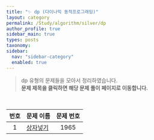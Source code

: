 ```yaml
---
title: "✨ dp (다이나믹 동적프로그래밍)"
layout: category
permalink: /Study/algorithm/silver/dp
author_profile: true
sidebar_main: true
types: posts
taxonomy:
sidebar:
  nav: "sidebar-category"
  enabled: true
---
```


> dp 유형의 문제들을 모아서 정리하였습니다.  
> **문제 제목을 클릭하면 해당 문제 풀이 페이지로 이동합니다.**

<br/>

<table>
  <thead>
    <tr>
      <th style="text-align:center;">번호</th>
      <th style="text-align:center;">문제 이름</th>
      <th style="text-align:center;">문제 번호</th>
    </tr>
  </thead>
  <tbody>
    <tr><td style="text-align:center;">1</td><td><a href="/Study/algorithm/silver/1965">상자넣기</a></td><td style="text-align:center;">1965</td></tr>
    
  </tbody>
</table>

<style>
.problem-table {
  width: 100%;
  border-collapse: collapse;
  margin: 1rem 0;
  font-size: 0.95rem;
  text-align: center;
}
.problem-table th {
  background-color: #3d3d3d;
  color: #ffffff;
  padding: 10px;
}
.problem-table td {
  background-color: #1e1e1e;
  color: #cceeff;
  padding: 12px;
  border-bottom: 1px solid #444444;
}
.problem-table tr:hover td {
  background-color: #2a2a2a;
  color: #ffffff;
  transition: 0.2s;
}
.problem-table a {
  color: #66ccff;
  font-weight: 600;
  text-decoration: none;
}
.problem-table a:hover {
  color: #00ffff;
  text-decoration: underline;
}
</style>
